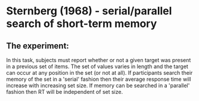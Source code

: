 # Sternberg (1968) - serial/parallel search of short-term memory
## The experiment: 

In this task, subjects must report whether or not a given target was present in a previous set of items. The set of values varies in length and the target can occur at any position in the set (or not at all). If participants search their memory of the set in a 'serial' fashion then their average response time will increase with increasing set size. If memory can be searched in a 'parallel' fashion then RT will be independent of set size.
